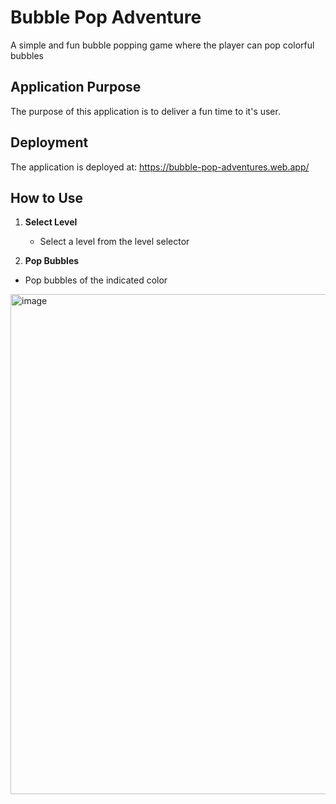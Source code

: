 # Bubble Pop Adventure

A simple and fun bubble popping game where the player can pop colorful bubbles

## Application Purpose

The purpose of this application is to deliver a fun time to it's user.

## Deployment

The application is deployed at: https://bubble-pop-adventures.web.app/

## How to Use

1. **Select Level**

   - Select a level from the level selector

2. **Pop Bubbles**

- Pop bubbles of the indicated color

<img width="800" alt="image" src="https://github.com/user-attachments/assets/8a353fec-d234-4fb2-8091-815d3b7184d4">

